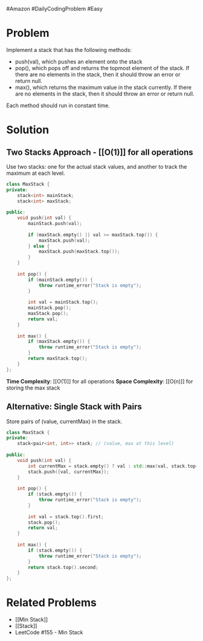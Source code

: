 #Amazon #DailyCodingProblem #Easy 
# Problem

Implement a stack that has the following methods:

- push(val), which pushes an element onto the stack
- pop(), which pops off and returns the topmost element of the stack. If there are no elements in the stack, then it should throw an error or return null.
- max(), which returns the maximum value in the stack currently. If there are no elements in the stack, then it should throw an error or return null.

Each method should run in constant time.
# Solution

## Two Stacks Approach - [[O(1)]] for all operations

Use two stacks: one for the actual stack values, and another to track the maximum at each level.

```cpp
class MaxStack {
private:
    stack<int> mainStack;
    stack<int> maxStack;
    
public:
    void push(int val) {
        mainStack.push(val);
        
        if (maxStack.empty() || val >= maxStack.top()) {
            maxStack.push(val);
        } else {
            maxStack.push(maxStack.top());
        }
    }
    
    int pop() {
        if (mainStack.empty()) {
            throw runtime_error("Stack is empty");
        }
        
        int val = mainStack.top();
        mainStack.pop();
        maxStack.pop();
        return val;
    }
    
    int max() {
        if (maxStack.empty()) {
            throw runtime_error("Stack is empty");
        }
        return maxStack.top();
    }
};
```

**Time Complexity**: [[O(1)]] for all operations
**Space Complexity**: [[O(n)]] for storing the max stack

## Alternative: Single Stack with Pairs

Store pairs of (value, currentMax) in the stack.

```cpp
class MaxStack {
private:
    stack<pair<int, int>> stack; // (value, max at this level)
    
public:
    void push(int val) {
        int currentMax = stack.empty() ? val : std::max(val, stack.top().second);
        stack.push({val, currentMax});
    }
    
    int pop() {
        if (stack.empty()) {
            throw runtime_error("Stack is empty");
        }
        
        int val = stack.top().first;
        stack.pop();
        return val;
    }
    
    int max() {
        if (stack.empty()) {
            throw runtime_error("Stack is empty");
        }
        return stack.top().second;
    }
};
```

# Related Problems

- [[Min Stack]]
- [[Stack]]
- LeetCode #155 - Min Stack
